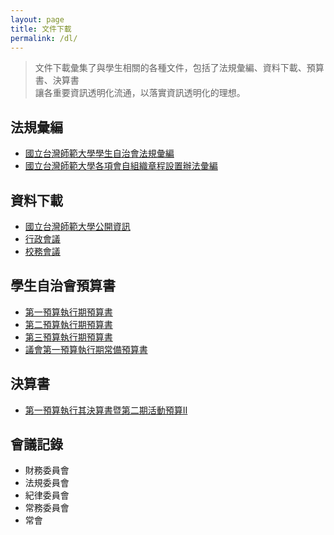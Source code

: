 ```yaml
---
layout: page
title: 文件下載
permalink: /dl/
---
```



> 文件下載彙集了與學生相關的各種文件，包括了法規彙編、資料下載、預算書、決算書<br>
> 讓各重要資訊透明化流通，以落實資訊透明化的理想。

## 法規彙編

+ <a href="./law/law1.pdf">國立台灣師範大學學生自治會法規彙編</a>
+ <a href="./law/law2.pdf"> 國立台灣師範大學各項會自組織章程設置辦法彙編</a>

## 資料下載

+ [國立台灣師範大學公開資訊](http://www3.ntnu.edu.tw/static.php?id=open)
+ [行政會議](http://www.ntnu.edu.tw/scr/event.html)
+ [校務會議](http://www.ntnu.edu.tw/scr/event.html)

## 學生自治會預算書

+ [第一預算執行期預算書](./finance/0617.xlsx)
+ [第二預算執行期預算書](./finance/0915.xlsx)
+ [第三預算執行期預算書](./finance/1219.xlsx)
+ [議會第一預算執行期常備預算書](./finance/yi_firest.xlsx)

## 決算書
+ [第一預算執行其決算書暨第二期活動預算II](./finance/1020.xlsx)

## 會議記錄
+ 財務委員會
+ 法規委員會
+ 紀律委員會
+ 常務委員會
+ 常會
